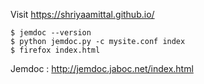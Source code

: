 Visit https://shriyaamittal.github.io/

```
$ jemdoc --version
$ python jemdoc.py -c mysite.conf index
$ firefox index.html
```

Jemdoc : http://jemdoc.jaboc.net/index.html
